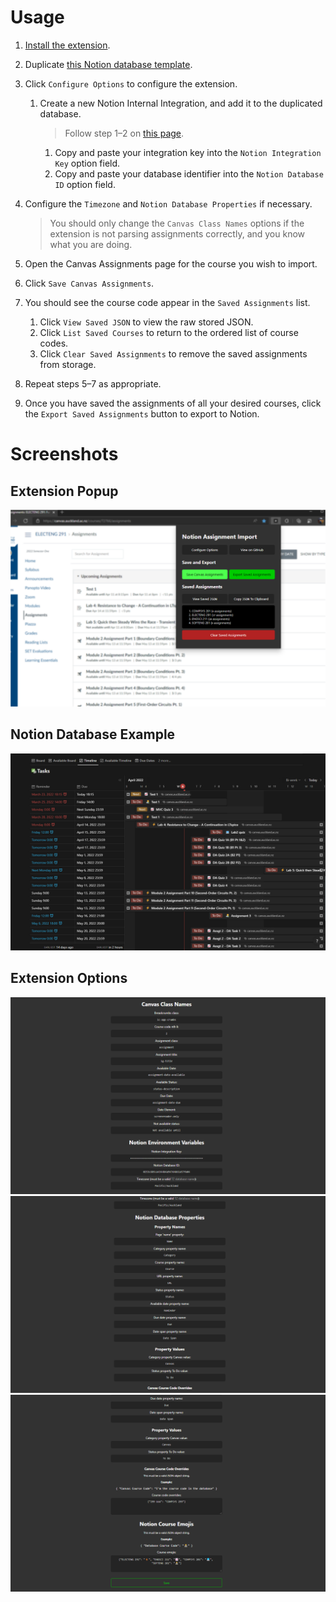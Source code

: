 # Usage

1. [Install the extension](https://chrome.google.com/webstore/detail/elbkjcjgakaoccocmbglokgmalkoacie/).

2. Duplicate [this Notion database template](https://jamesnzl-sandbox.notion.site/c4d73bebd39c4103b96b2edb8be9e0bd?v=9afaf4b4faee4a5a977c00291be06c9e).

3. Click `Configure Options` to configure the extension.
   1. Create a new Notion Internal Integration, and add it to the duplicated database.
		> Follow step 1–2 on [this page](https://developers.notion.com/docs/getting-started#step-1-create-an-integration).
      1. Copy and paste your integration key into the `Notion Integration Key` option field.
      2. Copy and paste your database identifier into the `Notion Database ID` option field.

4. Configure the `Timezone` and `Notion Database Properties` if necessary.
	> You should only change the `Canvas Class Names` options if the extension is not parsing assignments correctly, and you know what you are doing.

5. Open the Canvas Assignments page for the course you wish to import.

6. Click `Save Canvas Assignments`.

7. You should see the course code appear in the `Saved Assignments` list.
   1. Click `View Saved JSON` to view the raw stored JSON.
   2. Click `List Saved Courses` to return to the ordered list of course codes.
   3. Click `Clear Saved Assignments` to remove the saved assignments from storage.

8. Repeat steps 5–7 as appropriate.

9. Once you have saved the assignments of all your desired courses, click the `Export Saved Assignments` button to export to Notion.

# Screenshots

## Extension Popup
<img src='./assets/popup.png' alt='Extension popup' style='max-width:100%;'>

## Notion Database Example
<img src='./assets/notion.png' alt='Notion database example' style='max-width:100%;'>

## Extension Options
<img src='./assets/options1.png' alt='Options page part 1' style='max-width:100%;'>
<img src='./assets/options2.png' alt='Options page part 2' style='max-width:100%;'>
<img src='./assets/options3.png' alt='Options page part 3' style='max-width:100%;'>